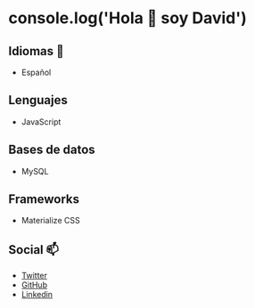 # console.log('Hola 👋 soy David')

## Idiomas 💬

-   Español

## Lenguajes

-   JavaScript

## Bases de datos

-   MySQL

## Frameworks

-   Materialize CSS

## Social 📫

-   [Twitter](https://twitter.com/dacubillos)
-   [GitHub](https://github.com/desteban)
-   [Linkedin](https://www.linkedin.com/in/david-cubillos-7b502b18b/)

<!--
**desteban/desteban** is a ✨ _special_ ✨ repository because its `README.md` (this file) appears on your GitHub profile.

Here are some ideas to get you started:

- 🔭 I’m currently working on ...
- 🌱 I’m currently learning ...
- 👯 I’m looking to collaborate on ...
- 🤔 I’m looking for help with ...
- 💬 Ask me about ...
- 📫 How to reach me: ...
- 😄 Pronouns: ...
- ⚡ Fun fact: ...
-->
